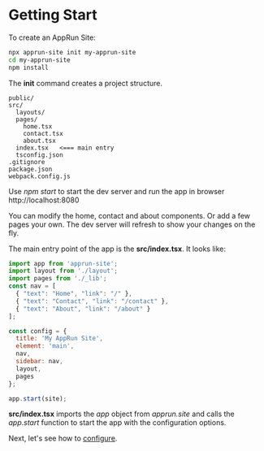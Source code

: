 # Getting Start

To create an AppRun Site:

```sh
npx apprun-site init my-apprun-site
cd my-apprun-site
npm install
```

The **init** command creates a project structure.

```
public/
src/
  layouts/
  pages/
    home.tsx
    contact.tsx
    about.tsx
  index.tsx   <=== main entry
  tsconfig.json
.gitignore
package.json
webpack.config.js
```

Use _npm start_ to start the dev server and run the app in browser http://localhost:8080

You can modify the home, contact and about components. Or add a few pages your own. The dev server will refresh to show your changes on the fly.

The main entry point of the app is the **src/index.tsx**. It looks like:

```javascript
import app from 'apprun-site';
import layout from './layout';
import pages from './_lib';
const nav = [
  { "text": "Home", "link": "/" },
  { "text": "Contact", "link": "/contact" },
  { "text": "About", "link": "/about" }
];

const config = {
  title: 'My AppRun Site',
  element: 'main',
  nav,
  sidebar: nav,
  layout,
  pages
};

app.start(site);
```

**src/index.tsx** imports the _app_ object from _apprun.site_ and calls the _app.start_ function to start the app with the configuration options.

Next, let's see how to [configure](#configuration).


